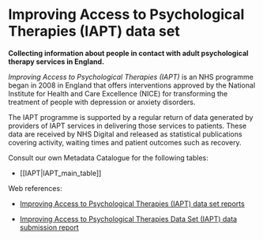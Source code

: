 # Improving Access to Psychological Therapies (IAPT) data set
**Collecting information about people in contact with adult psychological therapy services in England.**

*Improving Access to Psychological Therapies (IAPT)* is an NHS programme began in 2008 in England that offers interventions approved by the National Institute for Health and Care Excellence (NICE) for transforming the treatment of people with depression or anxiety disorders. 

The IAPT programme is supported by a regular return of data generated by providers of IAPT services in delivering those services to patients. These data are received by NHS Digital and released as statistical publications covering activity, waiting times and patient outcomes such as recovery.


Consult our own Metadata Catalogue for the following tables:

  *  [[IAPT|IAPT_main_table]] 

Web references:

*  [Improving Access to Psychological Therapies (IAPT) data set reports](https://digital.nhs.uk/data-and-information/data-collections-and-data-sets/data-sets/improving-access-to-psychological-therapies-data-set/improving-access-to-psychological-therapies-data-set-reports)

*  [Improving Access to Psychological Therapies Data Set (IAPT) data submission report](https://digital.nhs.uk/data-and-information/data-collections-and-data-sets/data-sets/improving-access-to-psychological-therapies-data-set/submission-update)
